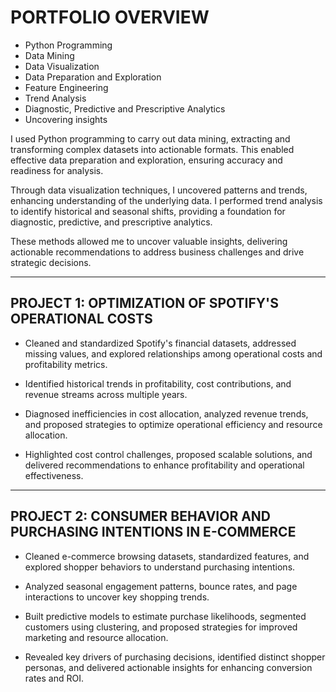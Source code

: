 # PORTFOLIO OVERVIEW

- Python Programming
- Data Mining
- Data Visualization
- Data Preparation and Exploration
- Feature Engineering
- Trend Analysis
- Diagnostic, Predictive and Prescriptive Analytics 
- Uncovering insights


 I used Python programming to carry out data mining, extracting and transforming complex datasets into actionable formats. This enabled effective data preparation and exploration, ensuring accuracy and readiness for analysis. 
 
 Through data visualization techniques, I uncovered patterns and trends, enhancing understanding of the underlying data. I performed trend analysis to identify historical and seasonal shifts, providing a foundation for diagnostic, predictive, and prescriptive analytics. 
 
 These methods allowed me to uncover valuable insights, delivering actionable recommendations to address business challenges and drive strategic decisions.

-------------------------------------------------------------------------------------------------------

## PROJECT 1: OPTIMIZATION OF SPOTIFY'S OPERATIONAL COSTS

- Cleaned and standardized Spotify's financial datasets, addressed missing values, and explored relationships among operational costs and profitability metrics.
  
- Identified historical trends in profitability, cost contributions, and revenue streams across multiple years.
  
- Diagnosed inefficiencies in cost allocation, analyzed revenue trends, and proposed strategies to optimize operational efficiency and resource allocation.
  
- Highlighted cost control challenges, proposed scalable solutions, and delivered recommendations to enhance profitability and operational effectiveness.

-------------------------------------------------------------------------------------------------------

## PROJECT 2: CONSUMER BEHAVIOR AND PURCHASING INTENTIONS IN E-COMMERCE

- Cleaned e-commerce browsing datasets, standardized features, and explored shopper behaviors to understand purchasing intentions.

- Analyzed seasonal engagement patterns, bounce rates, and page interactions to uncover key shopping trends.

- Built predictive models to estimate purchase likelihoods, segmented customers using clustering, and proposed strategies for improved marketing and resource allocation.

- Revealed key drivers of purchasing decisions, identified distinct shopper personas, and delivered actionable insights for enhancing conversion rates and ROI.



